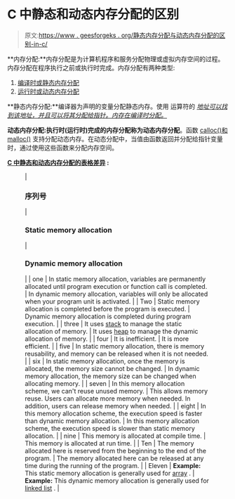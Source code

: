# C 中静态和动态内存分配的区别

> 原文:[https://www . geesforgeks . org/静态内存分配与动态内存分配的区别-in-c/](https://www.geeksforgeeks.org/difference-between-static-and-dynamic-memory-allocation-in-c/)

**内存分配:**内存分配是为计算机程序和服务分配物理或虚拟内存空间的过程。内存分配在程序执行之前或执行时完成。内存分配有两种类型:

1.  [编译时或静态内存分配](https://www.geeksforgeeks.org/difference-between-static-allocation-and-heap-allocation/)
2.  [运行时或动态内存分配](https://www.geeksforgeeks.org/what-is-dynamic-memory-allocation/)

**静态内存分配:**编译器为声明的变量分配静态内存。使用 运算符的 [*地址可以找到该地址，并且可以将其分配给指针。内存在编译时分配。*](https://www.geeksforgeeks.org/address-function-c-cpp/)

**动态内存分配:**执行时(运行时)完成的内存分配称为**动态内存分配**。函数 [calloc()和 malloc()](https://www.geeksforgeeks.org/dynamic-memory-allocation-in-c-using-malloc-calloc-free-and-realloc/) 支持分配动态内存。在动态分配中，当值由函数返回并分配给指针变量时，通过使用这些函数来分配内存空间。

**<u>C 中静态和动态内存分配的表格差异</u> :**

<figure class="table">

| 

### 序列号

 | 

### Static memory allocation

 | 

### Dynamic memory allocation

 |
| one | In static memory allocation, variables are permanently allocated until program execution or function call is completed. | In dynamic memory allocation, variables will only be allocated when your program unit is activated. |
| Two | Static memory allocation is completed before the program is executed. | Dynamic memory allocation is completed during program execution. |
| three | It uses [stack](https://www.geeksforgeeks.org/stack-data-structure/) to manage the static allocation of memory. | It uses [heap](https://www.geeksforgeeks.org/heap-data-structure/) to manage the dynamic allocation of memory. |
| four | It is inefficient. | It is more efficient. |
| five | In static memory allocation, there is memory reusability, and memory can be released when it is not needed. |
| six | In static memory allocation, once the memory is allocated, the memory size cannot be changed. | In dynamic memory allocation, the memory size can be changed when allocating memory. |
| seven | In this memory allocation scheme, we can't reuse unused memory. | This allows memory reuse. Users can allocate more memory when needed. In addition, users can release memory when needed. |
| eight | In this memory allocation scheme, the execution speed is faster than dynamic memory allocation. | In this memory allocation scheme, the execution speed is slower than static memory allocation. |
| nine | This memory is allocated at compile time. | This memory is allocated at run time. |
| Ten | The memory allocated here is reserved from the beginning to the end of the program. | The memory allocated here can be released at any time during the running of the program. |
| Eleven | **Example:** This static memory allocation is generally used for [array](https://www.geeksforgeeks.org/introduction-to-arrays/) . | **Example:** This dynamic memory allocation is generally used for [linked list](https://www.geeksforgeeks.org/data-structures/linked-list/) . |

</figure>